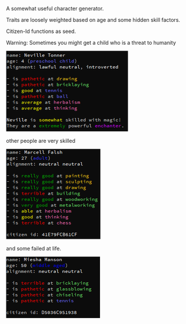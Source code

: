 A somewhat useful character generator.

Traits are loosely weighted based on age and some hidden skill factors.

Citizen-Id functions as seed.

Warning: Sometimes you might get a child who is a threat to humanity

![](neville.png)

other people are very skilled

![](marcell.png)

and some failed at life.

![](miesha.png)
